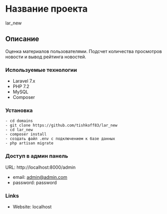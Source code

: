 # Название проекта

lar_new

## Описание

Оценка материалов пользователями. Подсчет количества просмотров новости и вывод рейтинга новостей.

### Используемые технологии

- Laravel 7.x
- PHP 7.2
- MySQL
- Composer


### Установка

```
- cd domains
- git clone https://github.com/tishkoff83/lar_new
- cd lar_new
- composer install
- создать файл .env c подключением к базе данных
- php artisan migrate
```

### Доступ в админ панель

URL: http://localhost:8000/admin
- email: admin@admin.com
- password: password

### Links

- Website: localhost
